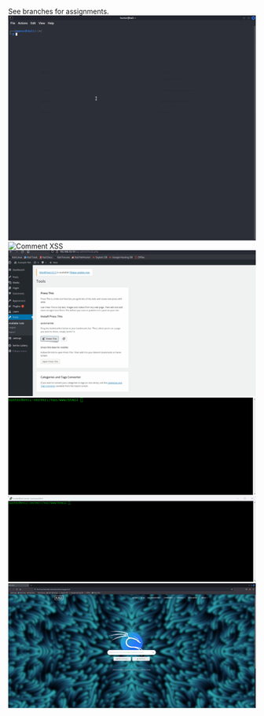 See branches for assignments.
<img src="User Enumeration.gif" alt="User Enumeration">
<img src="Commment XSS.gif" alt="Comment XSS">
<img src="Press This.gif" alt="Press-This gif 1">
<img src="Fallocate.gif" alt="Press-This gif 2">
<img src="dos.gif" alt="Press-This gif 3">
<img src="dos attack.gif" alt="Press-This gif 4">
